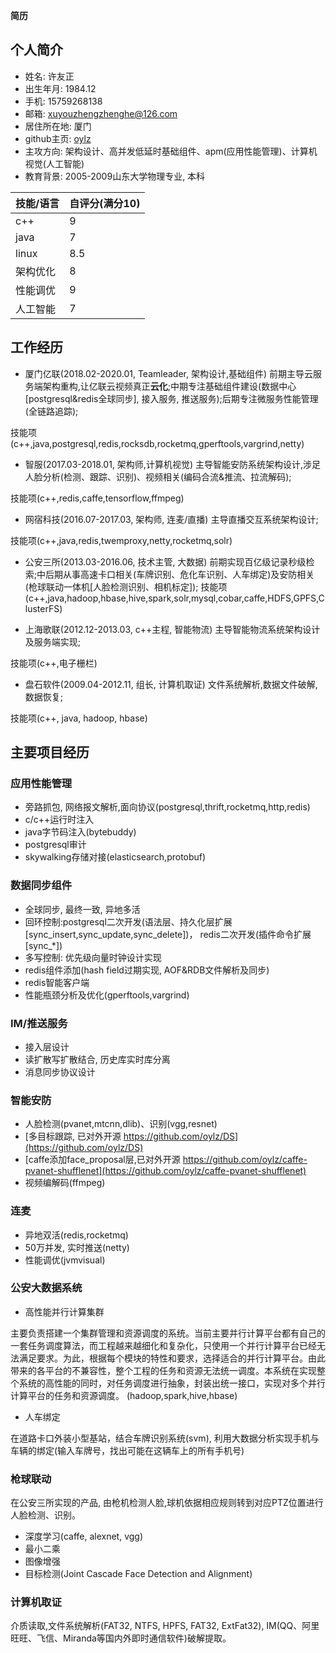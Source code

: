 **简历**
## 个人简介

* 姓名: 许友正
* 出生年月: 1984.12
* 手机: 15759268138
* 邮箱: xuyouzhengzhenghe@126.com
* 居住所在地: 厦门
* github主页:  [oylz](https://github.com/oylz)
* 主攻方向: 架构设计、高并发低延时基础组件、apm(应用性能管理)、计算机视觉(人工智能)
* 教育背景: 2005-2009山东大学物理专业, 本科

技能/语言|自评分(满分10)
-|-
c++|9
java|7
linux|8.5
架构优化|8
性能调优|9
人工智能|7

## 工作经历

* 厦门亿联(2018.02-2020.01, Teamleader, 架构设计,基础组件)
前期主导云服务端架构重构,让亿联云视频真正**云化**;中期专注基础组件建设\(数据中心\[postgresql&redis全球同步\], 接入服务, 推送服务\);后期专注微服务性能管理\(全链路追踪\);

技能项\(c++,java,postgresql,redis,rocksdb,rocketmq,gperftools,vargrind,netty\)

* 智服(2017.03-2018.01, 架构师,计算机视觉)
主导智能安防系统架构设计,涉足人脸分析\(检测、跟踪、识别\)、视频相关\(编码合流&推流、拉流解码\);

技能项\(c++,redis,caffe,tensorflow,ffmpeg\)

* 网宿科技(2016.07-2017.03, 架构师, 连麦/直播)
主导直播交互系统架构设计;

技能项\(c++,java,redis,twemproxy,netty,rocketmq,solr\)

* 公安三所(2013.03-2016.06, 技术主管, 大数据)
前期实现百亿级记录秒级检索;中后期从事高速卡口相关\(车牌识别、危化车识别、人车绑定\)及安防相关\(枪球联动一体机\[人脸检测识别、相机标定\]\);
技能项\(c++,java,hadoop,hbase,hive,spark,solr,mysql,cobar,caffe,HDFS,GPFS,ClusterFS\)

* 上海歌联(2012.12-2013.03, c++主程, 智能物流)
主导智能物流系统架构设计及服务端实现;

技能项\(c++,电子栅栏\)

* 盘石软件(2009.04-2012.11, 组长, 计算机取证)
文件系统解析,数据文件破解,数据恢复;

技能项\(c++, java, hadoop, hbase\)

## 主要项目经历

### 应用性能管理
* 旁路抓包, 网络报文解析,面向协议(postgresql,thrift,rocketmq,http,redis)
* c/c++运行时注入
* java字节码注入(bytebuddy)
* postgresql审计
* skywalking存储对接(elasticsearch,protobuf)

### 数据同步组件
* 全球同步, 最终一致, 异地多活
* 回环控制:postgresql二次开发\(语法层、持久化层扩展\[sync_insert,sync_update,sync_delete\]\)， redis二次开发\(插件命令扩展\[sync_\*\]\)
* 多写控制: 优先级向量时钟设计实现
* redis组件添加\(hash field过期实现, AOF&RDB文件解析及同步\) 
* redis智能客户端
* 性能瓶颈分析及优化\(gperftools,vargrind\)

### IM/推送服务
* 接入层设计
* 读扩散写扩散结合, 历史库实时库分离
* 消息同步协议设计

### 智能安防
* 人脸检测(pvanet,mtcnn,dlib)、识别(vgg,resnet)
* [多目标跟踪, 已对外开源 https://github.com/oylz/DS](https://github.com/oylz/DS)
* [caffe添加face_proposal层,已对外开源 https://github.com/oylz/caffe-pvanet-shufflenet](https://github.com/oylz/caffe-pvanet-shufflenet)
* 视频编解码(ffmpeg)

### 连麦
* 异地双活(redis,rocketmq)
* 50万并发, 实时推送(netty)
* 性能调优(jvmvisual)

### 公安大数据系统
* 高性能并行计算集群

主要负责搭建一个集群管理和资源调度的系统。当前主要并行计算平台都有自己的一套任务调度算法，而工程越来越细化和复杂化，只使用一个并行计算平台已经无法满足要求。为此，根据每个模块的特性和要求，选择适合的并行计算平台。由此带来的各平台的不兼容性，整个工程的任务和资源无法统一调度。本系统在实现整个系统的高性能的同时，对任务调度进行抽象，封装出统一接口，实现对多个并行计算平台的任务和资源调度。
(hadoop,spark,hive,hbase)

* 人车绑定

在道路卡口外装小型基站，结合车牌识别系统(svm), 利用大数据分析实现手机与车辆的绑定(输入车牌号，找出可能在这辆车上的所有手机号)

### 枪球联动

在公安三所实现的产品, 由枪机检测人脸,球机依据相应规则转到对应PTZ位置进行人脸检测、识别。
* 深度学习(caffe, alexnet, vgg)
* 最小二乘
* 图像增强
* 目标检测(Joint Cascade Face Detection and Alignment)

### 计算机取证

介质读取,文件系统解析(FAT32, NTFS, HPFS, FAT32, ExtFat32), IM(QQ、阿里旺旺、飞信、Miranda等国内外即时通信软件)破解提取。









